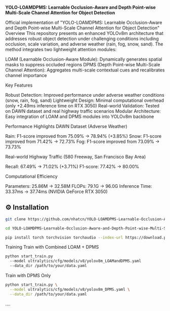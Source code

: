 **YOLO-LOAMDPMS: Learnable Occlusion-Aware and Depth Point-wise Multi-Scale Channel Attention for Object Detection**

Official implementation of "YOLO-LOAMDPMS: Learnable Occlusion-Aware and Depth Point-wise Multi-Scale Channel Attention for Object Detection"
Overview
This repository presents an enhanced YOLOv8m architecture that addresses robust object detection under challenging conditions including occlusion, scale variation, and adverse weather (rain, fog, snow, sand). The method integrates two lightweight attention modules:

LOAM (Learnable Occlusion-Aware Module): Dynamically generates spatial masks to suppress occluded regions
DPMS (Depth Point-wise Multi-Scale Channel Attention): Aggregates multi-scale contextual cues and recalibrates channel importance

Key Features

Robust Detection: Improved performance under adverse weather conditions (snow, rain, fog, sand)
Lightweight Design: Minimal computational overhead (only +2.49ms inference time on RTX 3050)
Real-world Validation: Tested on DAWN dataset and real highway traffic scenarios
Modular Architecture: Easy integration of LOAM and DPMS modules into YOLOv8m backbone

Performance Highlights
DAWN Dataset (Adverse Weather)

Rain: F1-score improved from 75.09% → 78.94% (+3.85%)
Snow: F1-score improved from 71.42% → 72.73%
Fog: F1-score improved from 73.09% → 73.73%

Real-world Highway Traffic (580 Freeway, San Francisco Bay Area)

Recall: 67.49% → 71.02% (+3.71%)
F1-score: 77.42% → 80.00%

Computational Efficiency

Parameters: 25.86M → 32.58M
FLOPs: 79.1G → 96.0G
Inference Time: 33.37ms → 37.74ms (NVIDIA GeForce RTX 3050)


## ⚙️ Installation
```bash
git clone https://github.com/nhatcn/YOLO-LOAMDPMS-Learnable-Occlusion-Aware-and-Depth-Point-wise-Multi-Scale-Channel-Attention.git

cd YOLO-LOAMDPMS-Learnable-Occlusion-Aware-and-Depth-Point-wise-Multi-Scale-Channel-Attention

pip install torch torchvision torchaudio --index-url https://download.pytorch.org/whl/cu118 opencv-python numpy matplotlib scipy pandas tqdm pyyaml polars ultralytics==8.3.140

```

Training
Train with Combined LOAM + DPMS
```bash
python start_train.py 
  --model ultralytics/cfg/models/v8/yolov8m_LOAMandDPMS.yaml 
  --data_dir /path/to/your/data.yaml
```
Train with DPMS Only
```bash
python start_train.py \
  --model ultralytics/cfg/models/v8/yolov8m_DPMS.yaml \
  --data_dir /path/to/your/data.yaml
```
....
